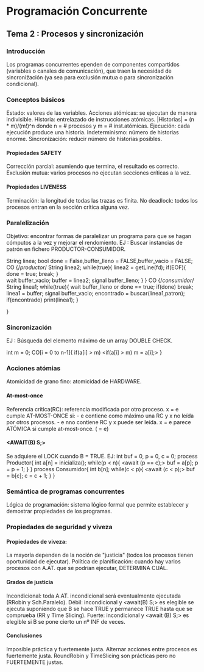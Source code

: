 # Programación Concurrente
## Tema 2 : Procesos y sincronización

### Introducción
Los programas concurrentes ependen de componentes compartidos (variables o canales de comunicación), que traen la necesidad de sincroniźación (ya sea para exclusión mutua o para sincronización condicional).

### Conceptos básicos
Estado: valores de las variables.
Acciones atómicas: se ejecutan de manera indivisible.
Historia: entrelazado de instrucciones atómicas.
|Historias| = (n * m)/(m!)^n donde n = # procesos y m = # inst.atómicas. 
Ejecución: cada ejecución produce una historia.
Indeterminismo: número de historias enorme.
Sincronización: reducir número de historias posibles.

#### Propiedades SAFETY
Corrección parcial: asumiendo que termina, el resultado es correcto.
Exclusión mutua: varios procesos no ejecutan secciones críticas a la vez.

#### Propiedades LIVENESS
Terminación: la longitud de todas las trazas es finita.
No deadlock: todos los procesos entran en la sección crítica alguna vez.

### Paralelización
Objetivo: encontrar formas de paralelizar un programa para que se hagan cómputos a la vez y mejorar el rendomiento.
EJ : Buscar instancias de patrón en fichero PRODUCTOR-CONSUMIDOR.

String linea;
bool done = False,buffer_lleno = FALSE,buffer_vacio = FALSE;
CO {/*productor*/
	String linea2;
	while(true){
		linea2 = getLine(fd);
		if(EOF){
			done = true;
			break;
		}	
		wait buffer_vacio;
		buffer = linea2;
		signal buffer_lleno;
	}
}
CO {/*consumidor*/
	String linea1;
	while(true){
		wait buffer_lleno or done == true;
		if(done) break;
		linea1 = buffer;
		signal buffer_vacio;
		encontrado = buscar(linea1,patron);
		if(encontrado) print(linea1);
	}
	
}
### Sincronización
EJ : Búsqueda del elemento máximo de un array DOUBLE CHECK.

int m = 0;
CO[i = 0 to n-1]{
	if(a[i] > m)
		<if(a[i] > m) m = a[i];>
}
### Acciones atómias
Atomicidad de grano fino: atomicidad de HARDWARE.
#### At-most-once
Referencia crítica(RC): referencia modificada por otro proceso.
x = e cumple AT-MOST-ONCE si:
	- e contiene como máximo una RC y x no leída por otros procesos.
	- e nno contiene RC y x puede ser leída.
x = e parece ATÓMICA si cumple at-most-once. (<e> = e)
#### <AWAIT(B) S;>
Se adquiere el LOCK cuando B = TRUE.
EJ:
int buf = 0, p = 0, c = 0;
process Productor{
	int a[n] = inicializa();
	while(p < n){
		<await (p == c);>
		buf = a[p];
		p = p + 1;
	}
}
process Consumidor{
	int b[n];
	while(c < p){
		<await (c < p);>
		buf = b[c];
		c = c + 1;
	}
}
### Semántica de programas concurrentes
Lógica de programación: sistema lógico formal que permite establecer y demostrar propiedades de los programas.
### Propiedades de seguridad y viveza
#### Propiedades de viveza:
La mayoría dependen de la noción de "justicia" (todos los procesos tienen oportunidad de ejecutar).
Política de planificación: cuando hay varios procesos con A.AT. que se podrían ejecutar, DETERMINA CUÁL.
#### Grados de justicia
Incondicional: toda A.AT. incondicional será eventualmente ejecutada (RRobin y Sch.Paralelo).
Débil: incondicional y <await(B) S;> es elegible se ejecuta suponiendo que B se hace TRUE y permanece TRUE hasta que se comprueba (RR y Time Slicing).
Fuerte: incondicional y <await (B) S;> es elegible si B se pone cierto un nº INF de veces.
#### Conclusiones
Imposible práctica y fuertemente justa.
Alternar acciones entre procesos es fuertemente justa.
RoundRobin y TimeSlicing son prácticas pero no FUERTEMENTE justas.

